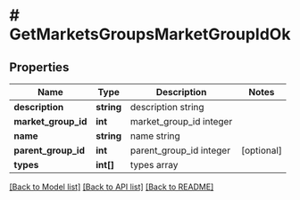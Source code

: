 # # GetMarketsGroupsMarketGroupIdOk

## Properties

Name | Type | Description | Notes
------------ | ------------- | ------------- | -------------
**description** | **string** | description string |
**market_group_id** | **int** | market_group_id integer |
**name** | **string** | name string |
**parent_group_id** | **int** | parent_group_id integer | [optional]
**types** | **int[]** | types array |

[[Back to Model list]](../../README.md#models) [[Back to API list]](../../README.md#endpoints) [[Back to README]](../../README.md)
